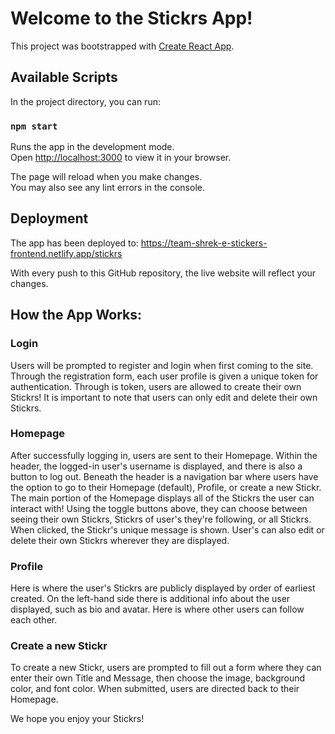 # Welcome to the Stickrs App!

This project was bootstrapped with [Create React App](https://github.com/facebook/create-react-app).

## Available Scripts

In the project directory, you can run:

### `npm start`

Runs the app in the development mode.\
Open [http://localhost:3000](http://localhost:3000) to view it in your browser.

The page will reload when you make changes.\
You may also see any lint errors in the console.

## Deployment

The app has been deployed to: https://team-shrek-e-stickers-frontend.netlify.app/stickrs

With every push to this GitHub repository, the live website will reflect your changes.

## How the App Works:

### Login

Users will be prompted to register and login when first coming to the site. Through the registration form, each user profile is given a unique token for authentication. Through is token, users are allowed to create their own Stickrs! It is important to note that users can only edit and delete their own Stickrs.

### Homepage

After successfully logging in, users are sent to their Homepage. Within the header, the logged-in user's username is displayed, and there is also a button to log out. Beneath the header is a navigation bar where users have the option to go to their Homepage (default), Profile, or create a new Stickr. The main portion of the Homepage displays all of the Stickrs the user can interact with! Using the toggle buttons above, they can choose between seeing their own Stickrs, Stickrs of user's they're following, or all Stickrs. When clicked, the Stickr's unique message is shown. User's can also edit or delete their own Stickrs wherever they are displayed.

### Profile

Here is where the user's Stickrs are publicly displayed by order of earliest created. On the left-hand side there is additional info about the user displayed, such as bio and avatar. Here is where other users can follow each other.

### Create a new Stickr

To create a new Stickr, users are prompted to fill out a form where they can enter their own Title and Message, then choose the image, background color, and font color. When submitted, users are directed back to their Homepage.

We hope you enjoy your Stickrs!
